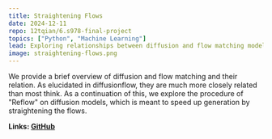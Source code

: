 ```yaml
---
title: Straightening Flows
date: 2024-12-11
repo: 12tqian/6.s978-final-project
topics: ["Python", "Machine Learning"]
lead: Exploring relationships between diffusion and flow matching models.
image: straightening-flows.png
---
```


We provide a brief overview of diffusion and flow matching and their relation. As elucidated in diffusionflow, they are much more closely related than most think. As a continuation of this, we explore the procedure of "Reflow" on diffusion models, which is meant to speed up generation by straightening the flows.

**Links: [GitHub](https://github.com/12tqian/6.s978-final-project)**
